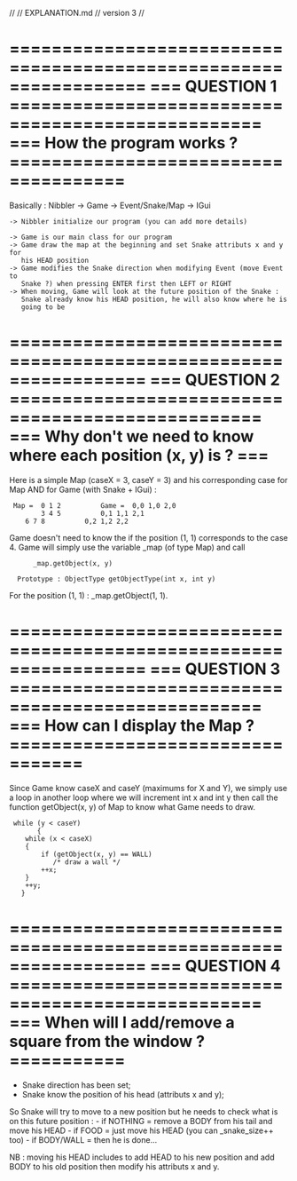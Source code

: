 //
// EXPLANATION.md
// version 3
//

=================================================================
=== QUESTION 1 ==================================================
=== How the program works ? =====================================
=================================================================

Basically :
    Nibbler -> Game -> Event/Snake/Map -> IGui

    -> Nibbler initialize our program (you can add more details)

    -> Game is our main class for our program
    -> Game draw the map at the beginning and set Snake attributs x and y for
       his HEAD position
    -> Game modifies the Snake direction when modifying Event (move Event to
       Snake ?) when pressing ENTER first then LEFT or RIGHT
    -> When moving, Game will look at the future position of the Snake :
       Snake already know his HEAD position, he will also know where he is
       going to be

=================================================================
=== QUESTION 2 ==================================================
=== Why don't we need to know where each position (x, y) is ? ===
=================================================================

Here is a simple Map (caseX = 3, caseY = 3) and his corresponding case
for Map AND for Game (with Snake + IGui) :

     Map =  0 1 2    	   Game =  0,0 1,0 2,0
     	    3 4 5	   	   0,1 1,1 2,1
	    6 7 8		   0,2 1,2 2,2

Game doesn't need to know the if the position (1, 1) corresponds to the case 4.
Game will simply use the variable _map (of type Map) and call

      	  _map.getObject(x, y)

	  Prototype : ObjectType getObjectType(int x, int y)

For the position (1, 1) : _map.getObject(1, 1).

=================================================================
=== QUESTION 3 ==================================================
=== How can I display the Map ? =================================
=================================================================

Since Game know caseX and caseY (maximums for X and Y), we simply use a loop in
another loop where we will increment int x and int y then call the function
getObject(x, y) of Map to know what Game needs to draw.

     while (y < caseY)
     	   {
		while (x < caseX)
		{
			if (getObject(x, y) == WALL)
			   /* draw a wall */
			++x;
		}
		++y;
	   }

=================================================================
=== QUESTION 4 ==================================================
=== When will I add/remove a square from the window ? ===========
=================================================================

* Snake direction has been set;
* Snake know the position of his head (attributs x and y);

So Snake will try to move to a new position but he needs to check what is
on this future position :
    - if NOTHING = remove a BODY from his tail and move his HEAD
    - if FOOD = just move his HEAD (you can _snake_size++ too)
    - if BODY/WALL = then he is done...

NB : moving his HEAD includes to add HEAD to his new position and add BODY to
   his old position then modify his attributs x and y.